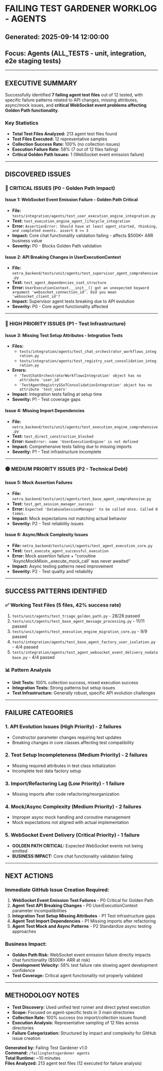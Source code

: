# FAILING TEST GARDENER WORKLOG - AGENTS
## Generated: 2025-09-14 12:00:00
## Focus: Agents (ALL_TESTS - unit, integration, e2e staging tests)

---

## EXECUTIVE SUMMARY

Successfully identified **7 failing agent test files** out of 12 tested, with specific failure patterns related to API changes, missing attributes, async/mock issues, and **critical WebSocket event problems affecting Golden Path functionality**.

### Key Statistics
- **Total Test Files Analyzed:** 213 agent test files found
- **Test Files Executed:** 12 representative samples  
- **Collection Success Rate:** 100% (no collection issues)
- **Execution Failure Rate:** 58% (7 out of 12 files failing)
- **Critical Golden Path Issues:** 1 (WebSocket event emission failure)

---

## DISCOVERED ISSUES

### 🚨 CRITICAL ISSUES (P0 - Golden Path Impact)

#### Issue 1: WebSocket Event Emission Failure - Golden Path Critical
- **File:** `tests/integration/agents/test_user_execution_engine_integration.py`
- **Test:** `test_execution_engine_agent_lifecycle_integration`
- **Error:** `AssertionError: Should have at least agent_started, thinking, and completed events. assert 0 >= 3`
- **Impact:** Core chat functionality validation failing - affects $500K+ ARR business value
- **Severity:** P0 - Blocks Golden Path validation

#### Issue 2: API Breaking Changes in UserExecutionContext
- **File:** `netra_backend/tests/unit/agents/test_supervisor_agent_comprehensive.py`
- **Test:** `test_agent_dependencies_ssot_structure`
- **Error:** `UserExecutionContext.__init__() got an unexpected keyword argument 'websocket_connection_id'. Did you mean 'websocket_client_id'?`
- **Impact:** Supervisor agent tests breaking due to API evolution
- **Severity:** P0 - Core agent functionality affected

---

### 🔴 HIGH PRIORITY ISSUES (P1 - Test Infrastructure)

#### Issue 3: Missing Test Setup Attributes - Integration Tests
- **Files:** 
  - `tests/integration/agents/test_chat_orchestrator_workflows_integration.py`
  - `tests/integration/agents/test_registry_ssot_consolidation_integration.py`
- **Errors:** 
  - `'TestChatOrchestratorWorkflowsIntegration' object has no attribute 'user_id'`
  - `'TestAgentRegistrySSoTConsolidationIntegration' object has no attribute 'test_users'`
- **Impact:** Integration tests failing at setup time
- **Severity:** P1 - Test coverage gaps

#### Issue 4: Missing Import Dependencies
- **File:** `netra_backend/tests/unit/agents/test_execution_engine_comprehensive.py`
- **Test:** `test_direct_construction_blocked`
- **Error:** `NameError: name 'UserExecutionEngine' is not defined`
- **Impact:** Comprehensive tests failing due to missing imports
- **Severity:** P1 - Test infrastructure incomplete

---

### 🟡 MEDIUM PRIORITY ISSUES (P2 - Technical Debt)

#### Issue 5: Mock Assertion Failures
- **File:** `netra_backend/tests/unit/agents/test_base_agent_comprehensive.py`
- **Test:** `test_get_session_manager_success`
- **Error:** `Expected 'DatabaseSessionManager' to be called once. Called 0 times.`
- **Impact:** Mock expectations not matching actual behavior
- **Severity:** P2 - Test reliability issues

#### Issue 6: Async/Mock Complexity Issues
- **File:** `netra_backend/tests/unit/agents/test_agent_execution_core.py`
- **Test:** `test_execute_agent_successful_execution`
- **Error:** Mock assertion failure + "coroutine 'AsyncMockMixin._execute_mock_call' was never awaited"
- **Impact:** Async testing patterns need improvement
- **Severity:** P2 - Test quality and reliability

---

## SUCCESS PATTERNS IDENTIFIED

### ✅ Working Test Files (5 files, 42% success rate)
1. `tests/unit/agents/test_triage_golden_path.py` - 28/28 passed
2. `tests/unit/agents/test_base_agent_message_processing.py` - 11/11 passed
3. `tests/unit/agents/test_execution_engine_migration_core.py` - 9/9 passed
4. `tests/integration/agents/test_base_agent_factory_user_isolation.py` - 4/4 passed
5. `tests/integration/agents/test_agent_websocket_event_delivery_nodatabase.py` - 4/4 passed

### 📊 Pattern Analysis
- **Unit Tests:** 100% collection success, mixed execution success
- **Integration Tests:** Strong patterns but setup issues
- **Test Infrastructure:** Generally robust, specific API evolution challenges

---

## FAILURE CATEGORIES

### 1. API Evolution Issues (High Priority) - 2 failures
- Constructor parameter changes requiring test updates
- Breaking changes in core classes affecting test compatibility

### 2. Test Setup Incompleteness (Medium Priority) - 2 failures
- Missing required attributes in test class initialization
- Incomplete test data factory setup

### 3. Import/Refactoring Lag (Low Priority) - 1 failure
- Missing imports after code refactoring/reorganization

### 4. Mock/Async Complexity (Medium Priority) - 2 failures
- Improper async mock handling and coroutine management
- Mock expectations not aligned with actual implementation

### 5. WebSocket Event Delivery (Critical Priority) - 1 failure
- **GOLDEN PATH CRITICAL:** Expected WebSocket events not being emitted
- **BUSINESS IMPACT:** Core chat functionality validation failing

---

## NEXT ACTIONS

### Immediate GitHub Issue Creation Required:
1. **WebSocket Event Emission Test Failures** - P0 Critical for Golden Path
2. **Agent Test API Breaking Changes** - P0 UserExecutionContext parameter incompatibilities  
3. **Integration Test Setup Missing Attributes** - P1 Test infrastructure gaps
4. **Agent Test Import Dependencies** - P1 Missing imports after refactoring
5. **Agent Test Mock and Async Patterns** - P2 Standardize async testing approaches

### Business Impact:
- **Golden Path Risk:** WebSocket event emission failure directly impacts chat functionality ($500K+ ARR at risk)
- **Development Velocity:** 58% test failure rate slowing agent development confidence
- **Test Coverage:** Critical agent functionality not properly validated

---

## METHODOLOGY NOTES

- **Test Discovery:** Used unified test runner and direct pytest execution
- **Scope:** Focused on agent-specific tests in 3 main directories
- **Collection Rate:** 100% success (no import/collection issues found)
- **Execution Analysis:** Representative sampling of 12 files across directories
- **Failure Categorization:** Structured by impact and complexity for GitHub issue creation

**Generated by:** Failing Test Gardener v1.0  
**Command:** `/failingtestsgardener agents`  
**Total Runtime:** ~10 minutes  
**Files Analyzed:** 213 agent test files (12 executed for failure analysis)